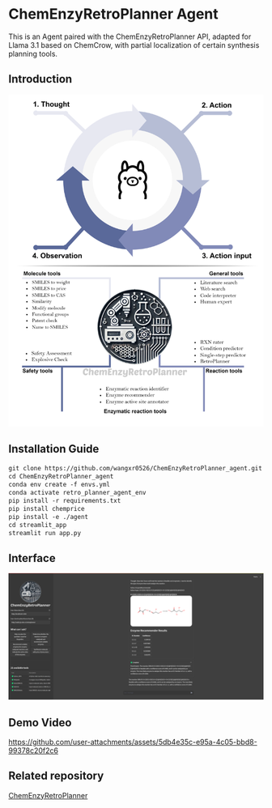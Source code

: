 # ChemEnzyRetroPlanner Agent
This is an Agent paired with the ChemEnzyRetroPlanner API, adapted for Llama 3.1 based on ChemCrow, with partial localization of certain synthesis planning tools.  
## Introduction
![ChemEnzyRetroPlanner](./streamlit_app/assets/agent_intro_b.png)
## Installation Guide
```
git clone https://github.com/wangxr0526/ChemEnzyRetroPlanner_agent.git
cd ChemEnzyRetroPlanner_agent
conda env create -f envs.yml
conda activate retro_planner_agent_env
pip install -r requirements.txt
pip install chemprice
pip install -e ./agent
cd streamlit_app
streamlit run app.py
```

## Interface
![interface](streamlit_app/assets/interface.png)

## Demo Video
https://github.com/user-attachments/assets/5db4e35c-e95a-4c05-bbd8-99378c20f2c6


## Related repository
[ChemEnzyRetroPlanner](https://github.com/wangxr0526/ChemEnzyRetroPlanner.git)